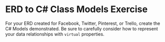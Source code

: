 # ERD to C# Class Models Exercise

For your ERD created for Facebook, Twitter, Pinterest, or Trello, create the C# Models demonstrated. Be sure to carefully consider how to represent your data relationships with `virtual` properties.